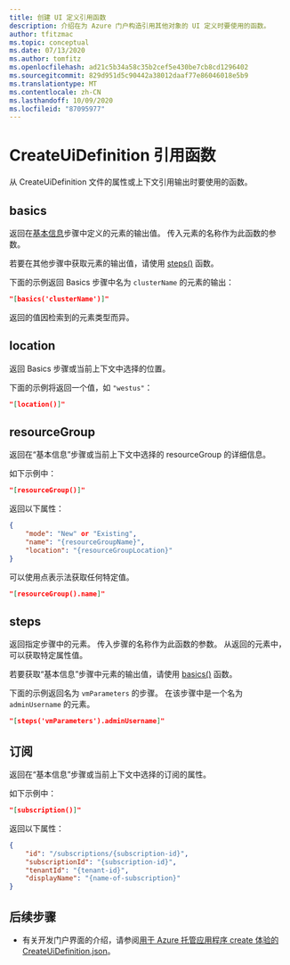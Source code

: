 ```yaml
---
title: 创建 UI 定义引用函数
description: 介绍在为 Azure 门户构造引用其他对象的 UI 定义时要使用的函数。
author: tfitzmac
ms.topic: conceptual
ms.date: 07/13/2020
ms.author: tomfitz
ms.openlocfilehash: ad21c5b34a58c35b2cef5e430be7cb8cd1296402
ms.sourcegitcommit: 829d951d5c90442a38012daaf77e86046018e5b9
ms.translationtype: MT
ms.contentlocale: zh-CN
ms.lasthandoff: 10/09/2020
ms.locfileid: "87095977"
---
```

# <a name="createuidefinition-referencing-functions"></a>CreateUiDefinition 引用函数

从 CreateUiDefinition 文件的属性或上下文引用输出时要使用的函数。

## <a name="basics"></a>basics

返回在[基本信息](create-uidefinition-overview.md#basics)步骤中定义的元素的输出值。 传入元素的名称作为此函数的参数。

若要在其他步骤中获取元素的输出值，请使用 [steps()](#steps) 函数。

下面的示例返回 Basics 步骤中名为 `clusterName` 的元素的输出：

```json
"[basics('clusterName')]"
```

返回的值因检索到的元素类型而异。

## <a name="location"></a>location

返回 Basics 步骤或当前上下文中选择的位置。

下面的示例将返回一个值，如 `"westus"`：

```json
"[location()]"
```

## <a name="resourcegroup"></a>resourceGroup

返回在“基本信息”步骤或当前上下文中选择的 resourceGroup 的详细信息。

如下示例中：

```json
"[resourceGroup()]"
```

返回以下属性：

```json
{
    "mode": "New" or "Existing",
    "name": "{resourceGroupName}",
    "location": "{resourceGroupLocation}"
}
```

可以使用点表示法获取任何特定值。

```json
"[resourceGroup().name]"
```

## <a name="steps"></a>steps

返回指定步骤中的元素。 传入步骤的名称作为此函数的参数。 从返回的元素中，可以获取特定属性值。

若要获取“基本信息”步骤中元素的输出值，请使用 [basics()](#basics) 函数。

下面的示例返回名为 `vmParameters` 的步骤。 在该步骤中是一个名为 `adminUsername` 的元素。

```json
"[steps('vmParameters').adminUsername]"
```

## <a name="subscription"></a>订阅

返回在“基本信息”步骤或当前上下文中选择的订阅的属性。

如下示例中：

```json
"[subscription()]"
```

返回以下属性：

```json
{
    "id": "/subscriptions/{subscription-id}",
    "subscriptionId": "{subscription-id}",
    "tenantId": "{tenant-id}",
    "displayName": "{name-of-subscription}"
}
```

## <a name="next-steps"></a>后续步骤

* 有关开发门户界面的介绍，请参阅[用于 Azure 托管应用程序 create 体验的 CreateUiDefinition.json](create-uidefinition-overview.md)。
